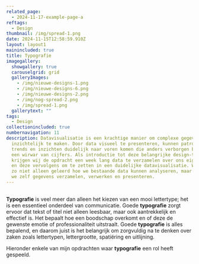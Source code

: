 ```yaml
---
related_page:
  - 2024-11-17-example-page-a
reftags:
  - Design
thumbnail: /img/spread-1.png
date: 2024-11-15T12:58:59.910Z
layout: layout1
mainincluded: true
title: Typografie
imagegallery:
  showgallery: true
  carouselgrid: grid
  galleryImages:
    - /img/nieuwe-designs-1.png
    - /img/nieuwe-designs-6.png
    - /img/nieuwe-designs-2.png
    - /img/nog-spread-2.png
    - /img/spread-1.png
  gallerytext: ""
tags:
  - Design
collectionincluded: true
numbernavigation: 11
description: Datavisualisatie is een krachtige manier om complexe gegevens
  inzichtelijk te maken. Door data visueel te presenteren, kunnen patronen,
  trends en inzichten duidelijk naar voren komen die anders verborgen blijven in
  een wirwar van cijfers. Als introductie tot deze belangrijke design-tak
  krijgen wij de opdracht een week lang data te verzamelen over ons eigen leven,
  en deze vervolgens om te zetten in een duidelijke datavisualisatie. We hebben
  zo niet alleen geleerd hoe we bestaande data kunnen analyseren, maar ook hoe
  we zelf gegevens verzamelen, verwerken en presenteren.
---
```

## 

**Typografie** is veel meer dan alleen het kiezen van een mooi lettertype; het is een essentieel onderdeel van communicatie. Goede **typografie** zorgt ervoor dat tekst of titel niet alleen leesbaar, maar ook aantrekkelijk en effectief is. Het bepaalt hoe een boodschap overkomt en of deze de gewenste emotie of professionaliteit uitstraalt.
Goede **typografie** is alles bepalend, en daarom juist is het belangrijk om zorgvuldig na te denken over zaken zoals lettertypen, lettergrootte, spatiëring en uitlijning.

Hieronder enkele van mijn opdrachten waar **typografie** een rol heeft gespeeld.